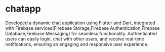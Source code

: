 # chatapp

Developed a dynamic chat application using Flutter and Dart, integrated with Firebase services(Firebase Storage,Firebase Authentication,Firebase Database,Firebase Messaging) for seamless functionality. Authenticated users can easily login, chat with other users, and receive real-time notifications, ensuring an engaging and responsive user experience.
